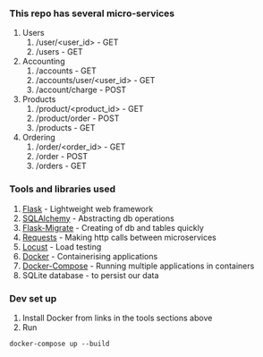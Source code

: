 ### This repo has several micro-services
1. Users
   1. /user/<user_id> - GET
   2. /users - GET
2. Accounting
   1. /accounts - GET
   2. /accounts/user/<user_id> - GET
   3. /account/charge - POST
3. Products
   1. /product/<product_id> - GET
   2. /product/order - POST
   3. /products - GET
4. Ordering
   1. /order/<order_id> - GET
   2. /order - POST
   3. /orders - GET

### Tools and libraries used
1. [Flask](https://flask.palletsprojects.com/en/2.1.x/) - Lightweight web framework
2. [SQLAlchemy](https://docs.sqlalchemy.org/en/14/orm/tutorial.html) -  Abstracting db operations
3. [Flask-Migrate](https://flask-migrate.readthedocs.io/en/latest/) - Creating of db and tables quickly
4. [Requests](https://docs.python-requests.org/en/latest/) -  Making http calls between microservices
5. [Locust](https://docs.locust.io/en/stable/installation.html) - Load testing
6. [Docker](https://docs.docker.com/engine/install/) - Containerising applications
7. [Docker-Compose](https://docs.docker.com/compose/) - Running multiple applications in containers
8. SQLite database - to persist our data


### Dev set up
1. Install Docker from links in the tools sections above
2. Run 
```shell
docker-compose up --build
```